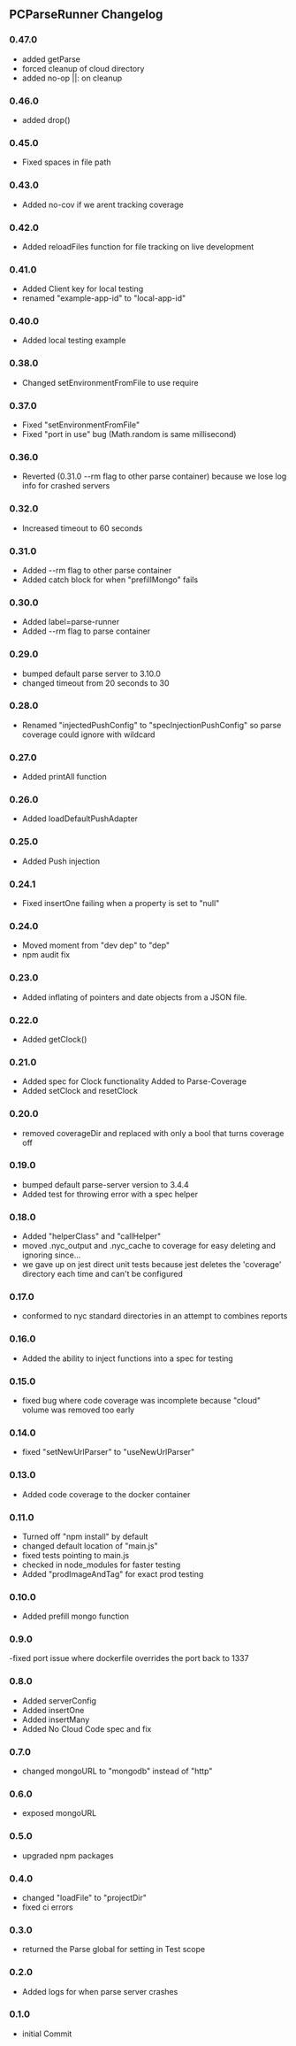 ## PCParseRunner Changelog

### 0.47.0
- added getParse
- forced cleanup of cloud directory
- added no-op ||: on cleanup

### 0.46.0
- added drop()

### 0.45.0
- Fixed spaces in file path

### 0.43.0
- Added no-cov if we arent tracking coverage

### 0.42.0
- Added reloadFiles function for file tracking on live development

### 0.41.0
- Added Client key for local testing
- renamed "example-app-id" to "local-app-id"

### 0.40.0
- Added local testing example

### 0.38.0
- Changed setEnvironmentFromFile to use require

### 0.37.0
- Fixed "setEnvironmentFromFile"
- Fixed "port in use" bug (Math.random is same millisecond)

### 0.36.0
- Reverted (0.31.0 --rm flag to other parse container) because we lose log info for crashed servers

### 0.32.0
- Increased timeout to 60 seconds

### 0.31.0
- Added --rm flag to other parse container
- Added catch block for when "prefillMongo" fails

### 0.30.0
- Added label=parse-runner
- Added --rm flag to parse container

### 0.29.0
- bumped default parse server to 3.10.0
- changed timeout from 20 seconds to 30

### 0.28.0
- Renamed "injectedPushConfig" to "specInjectionPushConfig" so parse coverage could ignore with wildcard

### 0.27.0
- Added printAll function

### 0.26.0
- Added loadDefaultPushAdapter

### 0.25.0
- Added Push injection

### 0.24.1
- Fixed insertOne failing when a property is set to "null"

### 0.24.0
- Moved moment from "dev dep" to "dep"
- npm audit fix

### 0.23.0

- Added inflating of pointers and date objects from a JSON file.

### 0.22.0

- Added getClock()

### 0.21.0

- Added spec for Clock functionality Added to Parse-Coverage
- Added setClock and resetClock

### 0.20.0

- removed coverageDir and replaced with only a bool that turns coverage off

### 0.19.0

- bumped default parse-server version to 3.4.4
- Added test for throwing error with a spec helper

### 0.18.0

- Added "helperClass" and "callHelper"
- moved .nyc_output and .nyc_cache to coverage for easy deleting and ignoring since...
- we gave up on jest direct unit tests because jest deletes the 'coverage' directory each time and can't be configured

### 0.17.0

- conformed to nyc standard directories in an attempt to combines reports

### 0.16.0

- Added the ability to inject functions into a spec for testing

### 0.15.0

- fixed bug where code coverage was incomplete because "cloud" volume was removed too early

### 0.14.0

- fixed "setNewUrlParser" to "useNewUrlParser"

### 0.13.0

- Added code coverage to the docker container

### 0.11.0

- Turned off "npm install" by default
- changed default location of "main.js"
- fixed tests pointing to main.js
- checked in node_modules for faster testing
- Added "prodImageAndTag" for exact prod testing

### 0.10.0

- Added prefill mongo function

### 0.9.0

-fixed port issue where dockerfile overrides the port back to 1337

### 0.8.0

- Added serverConfig
- Added insertOne
- Added insertMany
- Added No Cloud Code spec and fix

### 0.7.0

- changed mongoURL to "mongodb" instead of "http"

### 0.6.0

- exposed mongoURL

### 0.5.0

- upgraded npm packages

### 0.4.0

- changed "loadFile" to "projectDir"
- fixed ci errors

### 0.3.0

- returned the Parse global for setting in Test scope

### 0.2.0

- Added logs for when parse server crashes

### 0.1.0

- initial Commit